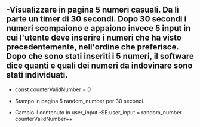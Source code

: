 ## -Visualizzare in pagina 5 numeri casuali. Da lì parte un timer di 30 secondi. Dopo 30 secondi i numeri scompaiono e appaiono invece 5 input in cui l'utente deve inserire i numeri che ha visto precedentemente, nell'ordine che preferisce. Dopo che sono stati inseriti i 5 numeri, il software dice quanti e quali dei numeri da indovinare sono stati individuati.

- const counterValidNumber = 0

- Stampo in pagina 5 random_number per 30 secondi.

- Cambio il contenuto in user_input
    -SE user_input = random_number
        counterValidNumber++